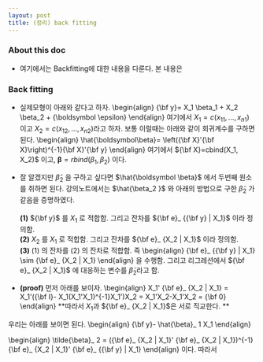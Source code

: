 ```yaml
---
layout: post
title: (정리) back fitting 
---
```


### About this doc 

- 여기에서는 Backfitting에 대한 내용을 다룬다. 본 내용은 

### Back fitting 

- 실제모형이 아래와 같다고 하자. 
\begin{align}
{\bf y}= X_1 \beta_1 + X_2 \beta_2 + {\boldsymbol \epsilon} 
\end{align}
여기에서 $X_1=c(x_{11},\dots,x_{n1})$ 이고 $X_2=c(x_{12},\dots,x_{n2})$라고 하자. 보통 이럴때는 아래와 같이 회귀계수를 구하면 된다. 
\begin{align}
\hat{\boldsymbol\beta}= \left({\bf X}'{\bf X}\right)^{-1}{\bf X}'{\bf y}
\end{align}
여기에서 ${\bf X}=cbind(X_1, X_2)$ 이고, ${\boldsymbol \beta}=rbind(\beta_1,\beta_2)$ 이다. 

- 잘 알겠지만 $\hat{\beta}_ 2$ 을 구하고 싶다면 $\hat{\boldsymbol \beta}$ 에서 두번째 원소를 취하면 된다. 강의노트에서는 $\hat{\beta_2 }$ 와 아래의 방법으로 구한 $\tilde{\beta}_ 2$ 가 같음을 증명하였다. <br/><br/>
**(1)** ${\bf y}$ 를 $X_1$ 로 적합함. 그리고 잔차를 ${\bf e}_ {{\bf y} | X_1}$ 이라 정의함. <br/>
**(2)** $X_2$ 를 $X_1$ 로 적합함. 그리고 잔차를 ${\bf e}_ {X_2 | X_1}$ 이라 정의함. <br/>
**(3)** (1) 의 잔차를 (2) 의 잔차로 적합함. 즉
\begin{align}
{\bf e}_ {{\bf y} | X_1} \sim {\bf e}_ {X_2 | X_1}
\end{align}
을 수행함. 그리고 리그레션에서 ${\bf e}_ {X_2 | X_1}$ 에 대응하는 변수를 $\tilde \beta_2$라고 함. 

- **(proof)** 먼저 아래를 보이자. 
\begin{align}
X_1' {\bf e}_ {X_2 | X_1}  = X_1'({\bf I}- X_1(X_1'X_1)^{-1}X_1')X_2 = X_1'X_2-X_1'X_2 =  {\bf 0}
\end{align}
**따라서 $X_1$과 ${\bf e}_ {X_2 | X_1}$은 서로 직교한다. ** 

우리는 아래를 보이면 된다. 
\begin{align}
{\bf y}- \hat{\beta}_ 1 X_1 
\end{align}


\begin{align}
\tilde{\beta}_ 2 =  ({\bf e}_ {X_2 | X_1}'  {\bf e}_ {X_2 | X_1})^{-1} {\bf e}_ {X_2 | X_1}' {\bf e}_ {{\bf y} | X_1}
\end{align}
이다. 따라서 
